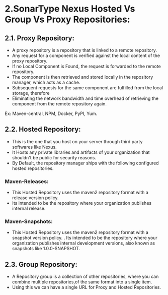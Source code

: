 
#  2.SonarType Nexus Hosted Vs Group Vs Proxy Repositories:


## 2.1. Proxy Repository:

+ A proxy repository is a repository that is linked to a remote repository.
+ Any request for a component is verified against the local content of the proxy repository.
+ If no Local Component is Found, the request is forwarded to the remote repository.
+ The component is then retrieved and stored locally in the repository manager, which acts as a cache.
+ Subsequent requests for the same component are fulfilled from the local storage, therefore
+ Eliminating the network bandwidth and time overhead of retrieving the component from the remote repository again.

Ex: Maven-central, NPM, Docker, PyPI, Yum.


## 2.2. Hosted Repository:

+ This is the one that you host on your server through third party softwares like Nexus.
+ It Hosts any private libraries and artifacts of your organization that shouldn't be public for security reasons.
+ By Default, the repository manager ships with the following configured hosted repositories.

### Maven-Releases:

+ This Hosted Repository uses the maven2 repository format with a release version policy. 
+ Its intended to be the repository where your organization publishes internal release.

### Maven-Snapshots:

+ This Hosted Repository uses the maven2 repository format with a snapshot version policy. . Its intended to be the repository where your organization publishes internal development versions, also known as snapshots like 1.0.0-SNAPSHOT.


## 2.3. Group Repository:

+ A Repository group is a collection of other repositories, where you can combine multiple repositories,of the same format into a single item.
+ Using this we can have a single URL for Proxy and Hosted Repositories.


